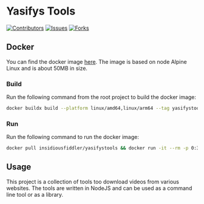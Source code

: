 # Yasifys Tools

[![Contributors][contributors-shield]][contributors-url]
[![Issues][issues-shield]][issues-url]
[![Forks][forks-shield]][forks-url]

## Docker

You can find the docker image [here](https://hub.docker.com/r/insidiousfiddler/yasifystools/tags). The image is based on node Alpine Linux and is about 50MB in size.

### Build

Run the following command from the root project to build the docker image:

```bash
docker buildx build --platform linux/amd64,linux/arm64 --tag yasifystools .
```

### Run

Run the following command to run the docker image:

```bash
docker pull insidiousfiddler/yasifystools && docker run -it --rm -p 0:3000 insidiousfiddler/yasifystools
```

## Usage

This project is a collection of tools too download videos from various websites. The tools are written in NodeJS and can be used as a command line tool or as a library.

[contributors-shield]: https://img.shields.io/github/contributors/tyler-Github/YasifysTools.svg?style=for-the-badge
[contributors-url]: https://github.com/tyler-Github/YasifysTools/graphs/contributors
[forks-shield]: https://img.shields.io/github/forks/tyler-Github/YasifysTools.svg?style=for-the-badge
[forks-url]: https://github.com/tyler-Github/YasifysTools/network
[issues-shield]: https://img.shields.io/github/issues/tyler-Github/YasifysTools.svg?style=for-the-badge
[issues-url]: https://github.com/tyler-Github/YasifysTools/issues
